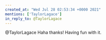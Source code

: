 ```yaml
---
created_at: "Wed Jul 28 02:53:34 +0000 2021"
mentions: ['TaylorLagace']
in_reply_to: @TaylorLagace
---
```


@TaylorLagace Haha thanks! Having fun with it.